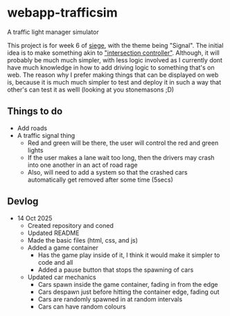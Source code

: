 # webapp-trafficsim
A traffic light manager simulator

This project is for week 6 of [siege](https://siege.hackclub.com), with the theme being "Signal". The initial idea is to make something akin to ["intersection controller"](https://play.google.com/store/apps/details?id=se.shadowtree.software.trafficbuilder&hl=en_GB&pli=1).
Although, it will probably be much much simpler, with less logic involved as I currently dont have much knowledge in how to add driving logic to something that's on web. The reason why I prefer making things that can be displayed on web is, because it is much much simpler to test and deploy it in such a way that other's can test it as welll (looking at you stonemasons ;D)

## Things to do

- Add roads
- A traffic signal thing
    - Red and green will be there, the user will control the red and green lights
    - If the user makes a lane wait too long, then the drivers may crash into one another in an act of road rage
    - Also, will need to add a system so that the crashed cars automatically get removed after some time (5secs)

## Devlog

- 14 Oct 2025
    - Created repository and coned
    - Updated README
    - Made the basic files (html, css, and js)
    - Added a game container
        - Has the game play inside of it, I think it would make it simpler to code and all
        - Added a pause button that stops the spawning of cars
    - Updated car mechanics
        - Cars spawn inside the game container, fading in from the edge
        - Cars despawn just before hitting the container edge, fading out
        - Cars are randomly spawned in at random intervals
        - Cars can have random colours